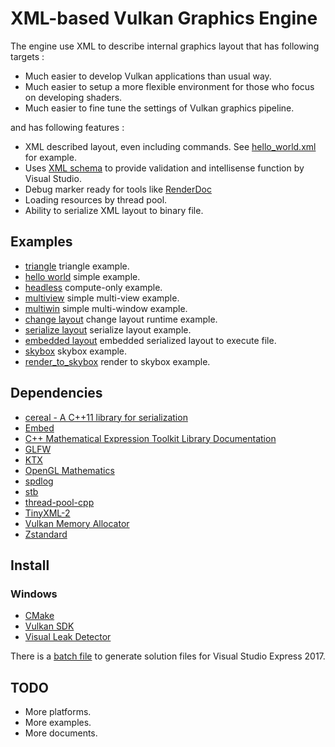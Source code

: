 # XML-based Vulkan Graphics Engine

The engine use XML to describe internal graphics layout that has following targets :

- Much easier to develop Vulkan applications than usual way.
- Much easier to setup a more flexible environment for those who focus on developing shaders.
- Much easier to fine tune the settings of Vulkan graphics pipeline.

and has following features :

- XML described layout, even including commands. See [hello_world.xml](app/hello_world/layouts/hello_world.xml) for example.
- Uses [XML schema](src/xg/schema/layout.xsd) to provide validation and intellisense function by Visual Studio.
- Debug marker ready for tools like [RenderDoc](https://renderdoc.org/)
- Loading resources by thread pool.
- Ability to serialize XML layout to binary file.


## Examples

- [triangle](app/triangle/) triangle example.
- [hello world](app/hello_world/) simple example.
- [headless](app/headless/) compute-only example.
- [multiview](app/multiview/) simple multi-view example.
- [multiwin](app/multiwin/) simple multi-window example.
- [change layout](app/change_layout/) change layout runtime example.
- [serialize layout](app/serialize_layout/) serialize layout example.
- [embedded layout](app/embed_layout/) embedded serialized layout to execute file.
- [skybox](app/skybox/) skybox example.
- [render_to_skybox](app/render_to_skybox/) render to skybox example.


## Dependencies

- [cereal - A C++11 library for serialization](https://github.com/USCiLab/cereal)
- [Embed](https://github.com/magcks/embed)
- [C++ Mathematical Expression Toolkit Library Documentation](https://github.com/ArashPartow/exprtk)
- [GLFW](https://github.com/glfw/glfw)
- [KTX](https://github.com/KhronosGroup/KTX-Software)
- [OpenGL Mathematics](https://github.com/g-truc/glm)
- [spdlog](https://github.com/gabime/spdlog)
- [stb](https://github.com/nothings/stb)
- [thread-pool-cpp](https://github.com/inkooboo/thread-pool-cpp)
- [TinyXML-2](https://github.com/leethomason/tinyxml2)
- [Vulkan Memory Allocator](https://github.com/GPUOpen-LibrariesAndSDKs/VulkanMemoryAllocator)
- [Zstandard](https://github.com/facebook/zstd)


## Install

### Windows

- [CMake](https://cmake.org/)
- [Vulkan SDK](https://www.lunarg.com/vulkan-sdk/)
- [Visual Leak Detector](https://kinddragon.github.io/vld/)

There is a [batch file](build_vs2017.cmd) to generate solution files for Visual Studio Express 2017.


## TODO

- More platforms.
- More examples.
- More documents.
